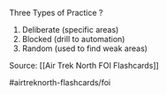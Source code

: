 Three Types of Practice
?
1. Deliberate (specific areas)
2. Blocked (drill to automation)
3. Random (used to find weak areas)
<!--SR:!2022-09-28,1,210-->

Source: [[Air Trek North FOI Flashcards]]

#airtreknorth-flashcards/foi